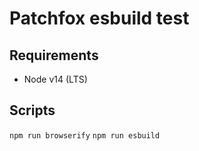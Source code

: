 # Patchfox esbuild test

## Requirements

- Node v14 (LTS)

## Scripts

`npm run browserify`
`npm run esbuild`
